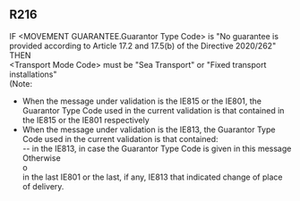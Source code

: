 ## R216
IF &lt;MOVEMENT GUARANTEE.Guarantor Type Code&gt; is "No guarantee is provided according to Article 17.2 and 17.5(b) of the Directive 2020/262"  
THEN   
&lt;Transport Mode Code&gt; must be "Sea Transport" or "Fixed transport installations"  
(Note:

<!-- manually cleaned up the nested list structure -->
- When the message under validation is the IE815 or the IE801, the Guarantor Type Code used in the current validation is that contained in the IE815 or the IE801 respectively
- When the message under validation is the IE813, the Guarantor Type Code used in the current validation is that contained:  
-- in the IE813, in case the Guarantor Type Code is given in this message  
Otherwise  
o   
 in the last IE801 or the last, if any, IE813 that indicated change of place of delivery.
